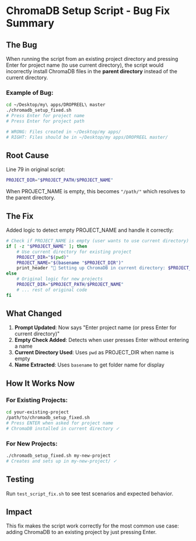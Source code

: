 # ChromaDB Setup Script - Bug Fix Summary

## The Bug
When running the script from an existing project directory and pressing Enter for project name (to use current directory), the script would incorrectly install ChromaDB files in the **parent directory** instead of the current directory.

### Example of Bug:
```bash
cd ~/Desktop/my\ apps/DROPREEL\ master
./chromadb_setup_fixed.sh
# Press Enter for project name
# Press Enter for project path

# WRONG: Files created in ~/Desktop/my apps/
# RIGHT: Files should be in ~/Desktop/my apps/DROPREEL master/
```

## Root Cause
Line 79 in original script:
```bash
PROJECT_DIR="$PROJECT_PATH/$PROJECT_NAME"
```
When PROJECT_NAME is empty, this becomes `"/path/"` which resolves to the parent directory.

## The Fix
Added logic to detect empty PROJECT_NAME and handle it correctly:

```bash
# Check if PROJECT_NAME is empty (user wants to use current directory)
if [ -z "$PROJECT_NAME" ]; then
    # Use current directory for existing project
    PROJECT_DIR="$(pwd)"
    PROJECT_NAME="$(basename "$PROJECT_DIR")"
    print_header "🚀 Setting up ChromaDB in current directory: $PROJECT_NAME"
else
    # Original logic for new projects
    PROJECT_DIR="$PROJECT_PATH/$PROJECT_NAME"
    # ... rest of original code
fi
```

## What Changed

1. **Prompt Updated**: Now says "Enter project name (or press Enter for current directory)"
2. **Empty Check Added**: Detects when user presses Enter without entering a name
3. **Current Directory Used**: Uses `pwd` as PROJECT_DIR when name is empty
4. **Name Extracted**: Uses `basename` to get folder name for display

## How It Works Now

### For Existing Projects:
```bash
cd your-existing-project
/path/to/chromadb_setup_fixed.sh
# Press ENTER when asked for project name
# ChromaDB installed in current directory ✓
```

### For New Projects:
```bash
./chromadb_setup_fixed.sh my-new-project
# Creates and sets up in my-new-project/ ✓
```

## Testing
Run `test_script_fix.sh` to see test scenarios and expected behavior.

## Impact
This fix makes the script work correctly for the most common use case: adding ChromaDB to an existing project by just pressing Enter.